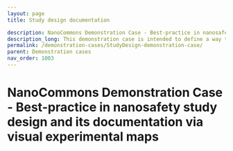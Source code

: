 ```yaml
---
layout: page
title: Study design documentation

description: NanoCommons Demonstration Case - Best-practice in nanosafety study design and its documentation via visual experimental maps
description_long: This demonstration case is intended to define a way to document the study design in specific laboratories with respect to the decision making processes applied. Additionally, it will design approaches to use the study design as the basis for organising the data collection and management processes and the integration of quality assurance and control measures and their documentation.
permalink: /demonstration-cases/StudyDesign-demonstration-case/
parent: Demonstration cases
nav_order: 1003
---
```


#  NanoCommons Demonstration Case -  Best-practice in nanosafety study design and its documentation via visual experimental maps
